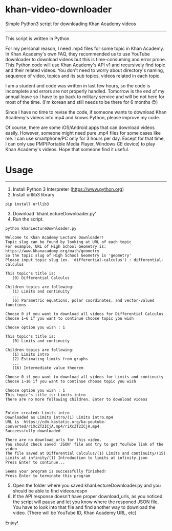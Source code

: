 # khan-video-downloader
Simple Python3 script for downloading Khan Academy videos
***
This script is written in Python.

For my personal reason, I need .mp4 files for some topic in Khan Academy.
In Khan Academy's own FAQ, they recommended us to use YouTube downloader to download videos but this is time-consuming and error prone.
This Python code will use Khan Academy's API v1 and recursively find topic and their related videos. You don't need to worry about directory's naming, sequence of video, topics and its sub topics, videos related in each topic.

I am a student and code was written in last few hours, so the code is incomplete and errors are not properly handled. Tomorrow is the end of my annual leave so I have to go back to military service and will be not here for most of the time. (I'm korean and still needs to be there for 6 months 😊)

Since I have no time to revise the code, if someone wants to download Khan Academy's videos into mp4 and knows Python, please improve my code.

Of course, there are some iOS/Android apps that can download videos easily. However, someone might need pure .mp4 files for some cases like me. I can use smartphone/PC only for 3 hours per day. Except for that time, I can only use PMP(Portable Media Player, Windows CE device) to play Khan Academy's videos. Hope that someone find it useful.

# Usage
***
1. Install Python 3 Interpreter (https://www.python.org)
2. Install urllib3 library
```
pip install urllib3
```
3. Download 'khanLectureDownloader.py'
4. Run the script.
```
python khanLectureDownloader.py

Welcome to Khan Academy Lecture Downloader!
Topic slug can be found by looking at URL of each topic
For example, URL of High School Geometry is:
https://www.khanacademy.org/math/geometry
So the topic slug of High School Geometry is 'geometry'
Please input topic slug (ex. 'differential-calculus') : differential-calculus

This topic's title is:
   (0) Differential Calculus

Children topics are following:
   (1) Limits and continuity
   ...
   (6) Parametric equations, polar coordinates, and vector-valued functions

Choose 0 if you want to download all videos for Differential Calculus
Choose 1~6 if you want to continue choose topic you wish

Choose option you wish : 1

This topic's title is:
   (0) Limits and continuity

Children topics are following:
   (1) Limits intro
   (2) Estimating limits from graphs
   ...
   (16) Intermediate value theorem

Choose 0 if you want to download all videos for Limits and continuity
Choose 1~16 if you want to continue choose topic you wish

Choose option you wish : 1
This topic's title is: Limits intro
There are no more following children. Enter to download videos


Folder created: Limits intro
Downloaded as Limits intro/(1) Limits intro.mp4
URL is  https://cdn.kastatic.org/ka-youtube-converted/riXcZT2ICjA.mp4/riXcZT2ICjA.mp4
Succeessfully downloaded

There are no download_urls for this video.
You should check saved 'JSON' file and try to get YouTube link of the video
The file saved at Differential Calculus/(1) Limits and continuity/(15) Limits at infinity/(1) Introduction to limits at infinity.json
Press Enter to continue...

Seems your program is successfully finished!
Press Enter to terminate this program
```
5. Open the folder where you saved khanLectureDownloader.py and you should be able to find videos.respn
6. If the API response doesn't have proper download_urls, as you noticed the script will pause and let you know where the responed JSON file. You have to look into that file and find another way to download the video. (There will be YouTube ID, Khan Academy URL, etc)

Enjoy!
